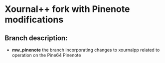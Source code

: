 # Xournal++ fork with Pinenote modifications

## Branch description:

* **mw_pinenote** the branch incorporating changes to xournalpp related to operation on the Pine64 Pinenote
